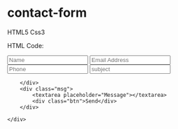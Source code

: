 # contact-form
HTML5 Css3

HTML Code:
<html lang="en">
<head>
    <title> Contact Us Form  </title>
    <meta charset="UTF-8"/>
    <link rel="stylesheet" href="styles.Css.css">


</head>
<body>
<div class="wrapper">
    <div class="contact-form">
        <div class="input-fields">
            <input type="text" class="input" placeholder="Name">
            <input type="text" class="input" placeholder="Email Address">
            <input type="text" class="input" placeholder="Phone">
            <input type="text" class="input" placeholder="subject">

        </div>
        <div class="msg">
            <textarea placeholder="Message"></textarea>
            <div class="btn">Send</div>
        </div>
        
    </div>
</div>

</body>
</html>


